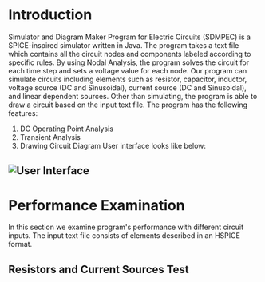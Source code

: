 <!-- Headings -->
# Introduction
Simulator and Diagram Maker Program for Electric Circuits (SDMPEC) is a SPICE-inspired simulator written in Java. The program takes a text file which contains all the circuit nodes and components labeled according to specific rules. By using Nodal Analysis, the program solves the circuit for each time step and sets a voltage value for each node. Our program can simulate circuits including elements such as resistor, capacitor, inductor, voltage source (DC and Sinusoidal), current source (DC and Sinusoidal), and linear dependent sources. Other than simulating, the program is able to draw a circuit based on the input text file.
The program has the following features:
1. DC Operating Point Analysis
1. Transient Analysis
1. Drawing Circuit Diagram
User interface looks like below:
<!-- Image of interface -->
![User Interface](result/Interface.jpg)
---
# Performance Examination
In this section we examine program's performance with different circuit inputs. The input text file consists of elements described in an HSPICE format.
## Resistors and Current Sources Test
```

```